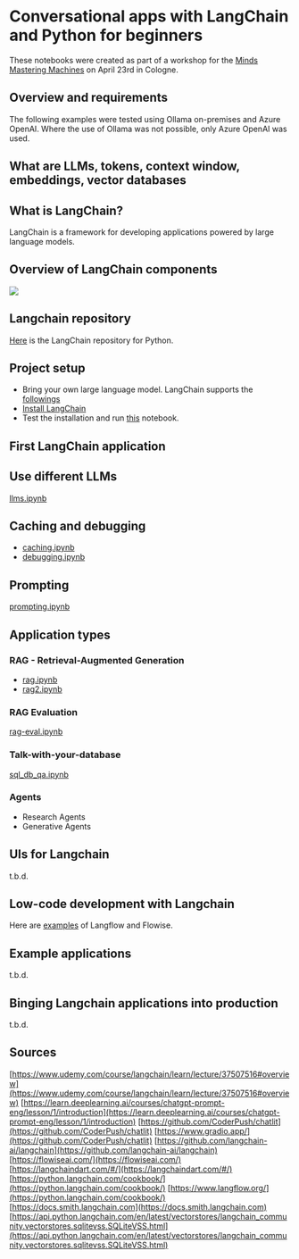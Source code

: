 # Conversational apps with LangChain and Python for beginners

These notebooks were created as part of a workshop for the [Minds Mastering Machines](https://www.m3-konferenz.de/lecture.php?id=21478&source=0) on April 23rd in Cologne.

## Overview and requirements

The following examples were tested using Ollama on-premises and Azure OpenAI. Where the use of Ollama was not possible, only Azure OpenAI was used.

## What are LLMs, tokens, context window, embeddings, vector databases

## What is LangChain?

LangChain is a framework for developing applications powered by large language models.

## Overview of LangChain components

![](https://python.langchain.com/svg/langchain_stack_dark.svg)

## Langchain repository

[Here](https://github.com/langchain-ai/langchain) is the LangChain repository for Python.

## Project setup

* Bring your own large language model. LangChain supports the [followings](https://python.langchain.com/docs/integrations/llms/)
* [Install LangChain](https://python.langchain.com/docs/get_started/installation/)
* Test the installation and run [this](notebooks/func-test.ipynb) notebook. 

## First LangChain application

## Use different LLMs

[llms.ipynb](notebooks/llms.ipynb)

## Caching and debugging

* [caching.ipynb](notebooks/caching.ipynb)
* [debugging.ipynb](notebooks/debugging.ipynb)

## Prompting

[prompting.ipynb](notebooks/prompting.ipynb)

## Application types

### RAG - Retrieval-Augmented Generation

* [rag.ipynb](notebooks/rag.ipynb)
* [rag2.ipynb](notebooks/rag2.ipynb)

### RAG Evaluation

[rag-eval.ipynb](notebooks/rag-eval.ipynb)

### Talk-with-your-database

[sql_db_qa.ipynb](notebooks/sql_db_qa.ipynb)

### Agents

* Research Agents
* Generative Agents

## UIs for Langchain

t.b.d.

## Low-code development with Langchain

Here are [examples](https://github.com/rawar/conversational-apps-with-langchain/tree/main/flows) of Langflow and Flowise.

## Example applications

t.b.d.

## Binging Langchain applications into production

t.b.d.

## Sources

[https://www.udemy.com/course/langchain/learn/lecture/37507516#overview](https://www.udemy.com/course/langchain/learn/lecture/37507516#overview)
[https://learn.deeplearning.ai/courses/chatgpt-prompt-eng/lesson/1/introduction](https://learn.deeplearning.ai/courses/chatgpt-prompt-eng/lesson/1/introduction)
[https://github.com/CoderPush/chatlit](https://github.com/CoderPush/chatlit)
[https://www.gradio.app/](https://github.com/CoderPush/chatlit)
[https://github.com/langchain-ai/langchain](https://github.com/langchain-ai/langchain)
[https://flowiseai.com/](https://flowiseai.com/)
[https://langchaindart.com/#/](https://langchaindart.com/#/)
[https://python.langchain.com/cookbook/](https://python.langchain.com/cookbook/)
[https://www.langflow.org/](https://python.langchain.com/cookbook/)
[https://docs.smith.langchain.com](https://docs.smith.langchain.com)
[https://api.python.langchain.com/en/latest/vectorstores/langchain_community.vectorstores.sqlitevss.SQLiteVSS.html](https://api.python.langchain.com/en/latest/vectorstores/langchain_community.vectorstores.sqlitevss.SQLiteVSS.html)
